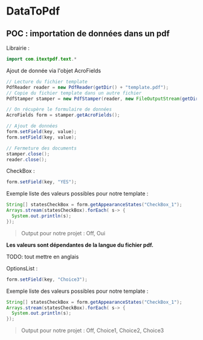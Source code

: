# DataToPdf

## POC : importation de données dans un pdf

Librairie :

```java
import com.itextpdf.text.*
```

Ajout de donnée via l'objet AcroFields

```java
// Lecture du fichier template
PdfReader reader = new PdfReader(getDir() + "template.pdf"); 
// Copie du fichier template dans un autre fichier
PdfStamper stamper = new PdfStamper(reader, new FileOutputStream(getDir() + "output.pdf")); 

// On récupère le formulaire de données
AcroFields form = stamper.getAcroFields(); 

// Ajout de données
form.setField(key, value);
form.setField(key, value);

// Fermeture des documents
stamper.close();
reader.close();
```

CheckBox :
```java
form.setField(key, "YES");
```
Exemple liste des valeurs possibles pour notre template :
```java
String[] statesCheckBox = form.getAppearanceStates("CheckBox_1");
Arrays.stream(statesCheckBox).forEach( s-> {
  System.out.println(s);
});
```
> Output pour notre projet : Off, Oui

**Les valeurs sont dépendantes de la langue du fichier pdf.**

TODO: tout mettre en anglais

OptionsList :
```java
form.setField(key, "Choice3");
```
Exemple liste des valeurs possibles pour notre template :
```java
String[] statesCheckBox = form.getAppearanceStates("CheckBox_1");
Arrays.stream(statesCheckBox).forEach( s-> {
  System.out.println(s);
});
```
> Output pour notre projet : Off, Choice1, Choice2, Choice3

